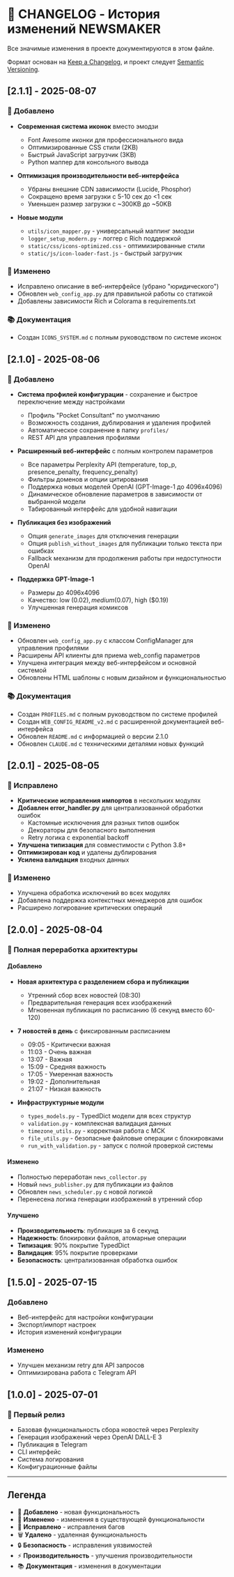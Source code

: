 # 📝 CHANGELOG - История изменений NEWSMAKER

Все значимые изменения в проекте документируются в этом файле.

Формат основан на [Keep a Changelog](https://keepachangelog.com/ru/1.0.0/),
и проект следует [Semantic Versioning](https://semver.org/spec/v2.0.0.html).

## [2.1.1] - 2025-08-07

### 🎨 Добавлено
- **Современная система иконок** вместо эмодзи
  - Font Awesome иконки для профессионального вида
  - Оптимизированные CSS стили (2KB)
  - Быстрый JavaScript загрузчик (3KB)
  - Python маппер для консольного вывода
  
- **Оптимизация производительности веб-интерфейса**
  - Убраны внешние CDN зависимости (Lucide, Phosphor)
  - Сокращено время загрузки с 5-10 сек до <1 сек
  - Уменьшен размер загрузки с ~300KB до ~50KB

- **Новые модули**
  - `utils/icon_mapper.py` - универсальный маппинг эмодзи
  - `logger_setup_modern.py` - логгер с Rich поддержкой
  - `static/css/icons-optimized.css` - оптимизированные стили
  - `static/js/icon-loader-fast.js` - быстрый загрузчик

### 🔧 Изменено
- Исправлено описание в веб-интерфейсе (убрано "юридического")
- Обновлен `web_config_app.py` для правильной работы со статикой
- Добавлены зависимости Rich и Colorama в requirements.txt

### 📚 Документация
- Создан `ICONS_SYSTEM.md` с полным руководством по системе иконок

## [2.1.0] - 2025-08-06

### 🎉 Добавлено
- **Система профилей конфигурации** - сохранение и быстрое переключение между настройками
  - Профиль "Pocket Consultant" по умолчанию
  - Возможность создания, дублирования и удаления профилей
  - Автоматическое сохранение в папку `profiles/`
  - REST API для управления профилями

- **Расширенный веб-интерфейс** с полным контролем параметров
  - Все параметры Perplexity API (temperature, top_p, presence_penalty, frequency_penalty)
  - Фильтры доменов и опции цитирования
  - Поддержка новых моделей OpenAI (GPT-Image-1 до 4096x4096)
  - Динамическое обновление параметров в зависимости от выбранной модели
  - Табированный интерфейс для удобной навигации

- **Публикация без изображений**
  - Опция `generate_images` для отключения генерации
  - Опция `publish_without_images` для публикации только текста при ошибках
  - Fallback механизм для продолжения работы при недоступности OpenAI

- **Поддержка GPT-Image-1**
  - Размеры до 4096x4096
  - Качество: low ($0.02), medium ($0.07), high ($0.19)
  - Улучшенная генерация комиксов

### 🔧 Изменено
- Обновлен `web_config_app.py` с классом ConfigManager для управления профилями
- Расширены API клиенты для приема web_config параметров
- Улучшена интеграция между веб-интерфейсом и основной системой
- Обновлены HTML шаблоны с новым дизайном и функциональностью

### 📚 Документация
- Создан `PROFILES.md` с полным руководством по системе профилей
- Создан `WEB_CONFIG_README_v2.md` с расширенной документацией веб-интерфейса
- Обновлен `README.md` с информацией о версии 2.1.0
- Обновлен `CLAUDE.md` с техническими деталями новых функций

## [2.0.1] - 2025-08-05

### 🐛 Исправлено
- **Критические исправления импортов** в нескольких модулях
- **Добавлен error_handler.py** для централизованной обработки ошибок
  - Кастомные исключения для разных типов ошибок
  - Декораторы для безопасного выполнения
  - Retry логика с exponential backoff
- **Улучшена типизация** для совместимости с Python 3.8+
- **Оптимизирован код** и удалены дублирования
- **Усилена валидация** входных данных

### 🔧 Изменено
- Улучшена обработка исключений во всех модулях
- Добавлена поддержка контекстных менеджеров для ошибок
- Расширено логирование критических операций

## [2.0.0] - 2025-08-04

### 🚀 Полная переработка архитектуры

#### Добавлено
- **Новая архитектура с разделением сбора и публикации**
  - Утренний сбор всех новостей (08:30)
  - Предварительная генерация всех изображений
  - Мгновенная публикация по расписанию (6 секунд вместо 60-120)

- **7 новостей в день** с фиксированным расписанием
  - 09:05 - Критически важная
  - 11:03 - Очень важная
  - 13:07 - Важная
  - 15:09 - Средняя важность
  - 17:05 - Умеренная важность
  - 19:02 - Дополнительная
  - 21:07 - Низкая важность

- **Инфраструктурные модули**
  - `types_models.py` - TypedDict модели для всех структур
  - `validation.py` - комплексная валидация данных
  - `timezone_utils.py` - корректная работа с МСК
  - `file_utils.py` - безопасные файловые операции с блокировками
  - `run_with_validation.py` - запуск с полной проверкой системы

#### Изменено
- Полностью переработан `news_collector.py`
- Новый `news_publisher.py` для публикации из файлов
- Обновлен `news_scheduler.py` с новой логикой
- Перенесена логика генерации изображений в утренний сбор

#### Улучшено
- **Производительность**: публикация за 6 секунд
- **Надежность**: блокировки файлов, атомарные операции
- **Типизация**: 90% покрытие TypedDict
- **Валидация**: 95% покрытие проверками
- **Безопасность**: централизованная обработка ошибок

## [1.5.0] - 2025-07-15

### Добавлено
- Веб-интерфейс для настройки конфигурации
- Экспорт/импорт настроек
- История изменений конфигурации

### Изменено
- Улучшен механизм retry для API запросов
- Оптимизирована работа с Telegram API

## [1.0.0] - 2025-07-01

### 🎉 Первый релиз
- Базовая функциональность сбора новостей через Perplexity
- Генерация изображений через OpenAI DALL-E 3
- Публикация в Telegram
- CLI интерфейс
- Система логирования
- Конфигурационные файлы

---

## Легенда

- 🎉 **Добавлено** - новая функциональность
- 🔧 **Изменено** - изменения в существующей функциональности
- 🐛 **Исправлено** - исправления багов
- 🗑️ **Удалено** - удаленная функциональность
- 🔒 **Безопасность** - исправления уязвимостей
- ⚡ **Производительность** - улучшения производительности
- 📚 **Документация** - изменения в документации